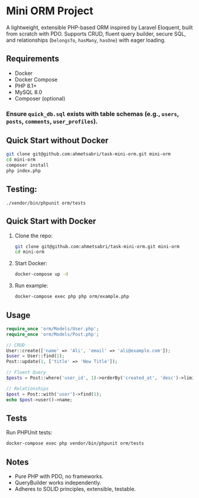 # Mini ORM Project

A lightweight, extensible PHP-based ORM inspired by Laravel Eloquent, built from scratch with PDO. Supports CRUD, fluent query builder, secure SQL, and relationships (`belongsTo`, `hasMany`, `hasOne`) with eager loading.

## Requirements
- Docker
- Docker Compose
- PHP 8.1+
- MySQL 8.0
- Composer (optional)
###  Ensure `quick_db.sql` exists with table schemas (e.g., `users`, `posts`, `comments`, `user_profiles`).
## Quick Start without Docker
   ```bash
   git clone git@github.com:ahmetsabri/task-mini-orm.git mini-orm
   cd mini-orm
   composer install
   php index.php 
   ```
## Testing:
```
./vendor/bin/phpunit orm/tests
```
## Quick Start with Docker
1. Clone the repo:
   ```bash
   git clone git@github.com:ahmetsabri/task-mini-orm.git mini-orm
   cd mini-orm
   ```
2. Start Docker:
   ```bash
   docker-compose up -d
   ```
3. Run example:
   ```bash
   docker-compose exec php php orm/example.php
   ```

## Usage
```php
require_once 'orm/Models/User.php';
require_once 'orm/Models/Post.php';

// CRUD
User::create(['name' => 'Ali', 'email' => 'ali@example.com']);
$user = User::find(1);
Post::update(1, ['title' => 'New Title']);

// Fluent Query
$posts = Post::where('user_id', 1)->orderBy('created_at', 'desc')->limit(5)->get();

// Relationships
$post = Post::with('user')->find(1);
echo $post->user()->name;
```

## Tests
Run PHPUnit tests:
```bash
docker-compose exec php vendor/bin/phpunit orm/tests
```

## Notes
- Pure PHP with PDO, no frameworks.
- QueryBuilder works independently.
- Adheres to SOLID principles, extensible, testable.
